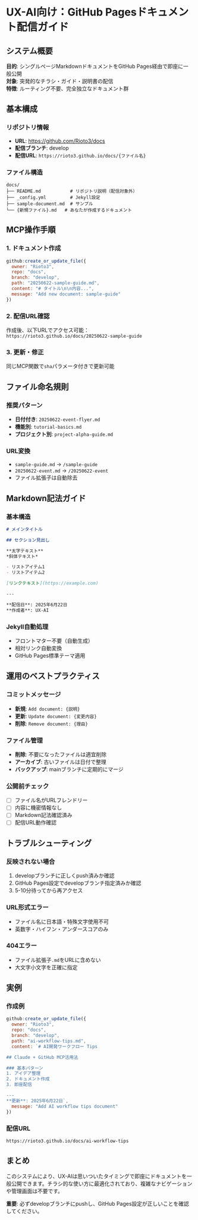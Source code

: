 # UX-AI向け：GitHub Pagesドキュメント配信ガイド

## システム概要

**目的**: シングルページMarkdownドキュメントをGitHub Pages経由で即座に一般公開  
**対象**: 突発的なチラシ・ガイド・説明書の配信  
**特徴**: ルーティング不要、完全独立なドキュメント群

## 基本構成

### リポジトリ情報
- **URL**: https://github.com/Rioto3/docs
- **配信ブランチ**: develop
- **配信URL**: `https://rioto3.github.io/docs/{ファイル名}`

### ファイル構造
```
docs/
├── README.md           # リポジトリ説明（配信対象外）
├── _config.yml         # Jekyll設定
├── sample-document.md  # サンプル
└── {新規ファイル}.md   # あなたが作成するドキュメント
```

## MCP操作手順

### 1. ドキュメント作成
```javascript
github:create_or_update_file({
  owner: "Rioto3",
  repo: "docs", 
  branch: "develop",
  path: "20250622-sample-guide.md",
  content: "# タイトル\n\n内容...",
  message: "Add new document: sample-guide"
})
```

### 2. 配信URL確認
作成後、以下URLでアクセス可能：
`https://rioto3.github.io/docs/20250622-sample-guide`

### 3. 更新・修正
同じMCP関数で`sha`パラメータ付きで更新可能

## ファイル命名規則

### 推奨パターン
- **日付付き**: `20250622-event-flyer.md`
- **機能別**: `tutorial-basics.md`
- **プロジェクト別**: `project-alpha-guide.md`

### URL変換
- `sample-guide.md` → `/sample-guide`
- `20250622-event.md` → `/20250622-event`
- ファイル拡張子は自動除去

## Markdown記法ガイド

### 基本構造
```markdown
# メインタイトル

## セクション見出し

**太字テキスト**  
*斜体テキスト*

- リストアイテム1
- リストアイテム2

[リンクテキスト](https://example.com)

---

**配信日**: 2025年6月22日  
**作成者**: UX-AI
```

### Jekyll自動処理
- フロントマター不要（自動生成）
- 相対リンク自動変換
- GitHub Pages標準テーマ適用

## 運用のベストプラクティス

### コミットメッセージ
- **新規**: `Add document: {説明}`
- **更新**: `Update document: {変更内容}`
- **削除**: `Remove document: {理由}`

### ファイル管理
- **削除**: 不要になったファイルは適宜削除
- **アーカイブ**: 古いファイルは日付で整理
- **バックアップ**: mainブランチに定期的にマージ

### 公開前チェック
- [ ] ファイル名がURLフレンドリー
- [ ] 内容に機密情報なし
- [ ] Markdown記法確認済み
- [ ] 配信URL動作確認

## トラブルシューティング

### 反映されない場合
1. developブランチに正しくpush済みか確認
2. GitHub Pages設定でdevelopブランチ指定済みか確認
3. 5-10分待ってから再アクセス

### URL形式エラー
- ファイル名に日本語・特殊文字使用不可
- 英数字・ハイフン・アンダースコアのみ

### 404エラー
- ファイル拡張子`.md`をURLに含めない
- 大文字小文字を正確に指定

## 実例

### 作成例
```javascript
github:create_or_update_file({
  owner: "Rioto3",
  repo: "docs",
  branch: "develop", 
  path: "ai-workflow-tips.md",
  content: `# AI開発ワークフロー Tips

## Claude + GitHub MCP活用法

### 基本パターン
1. アイデア整理
2. ドキュメント作成
3. 即座配信

---
**更新**: 2025年6月22日`,
  message: "Add AI workflow tips document"
})
```

### 配信URL
`https://rioto3.github.io/docs/ai-workflow-tips`

## まとめ

このシステムにより、UX-AIは思いついたタイミングで即座にドキュメントを一般公開できます。チラシ的な使い方に最適化されており、複雑なナビゲーションや管理画面は不要です。

**重要**: 必ずdevelopブランチにpushし、GitHub Pages設定が正しいことを確認してください。